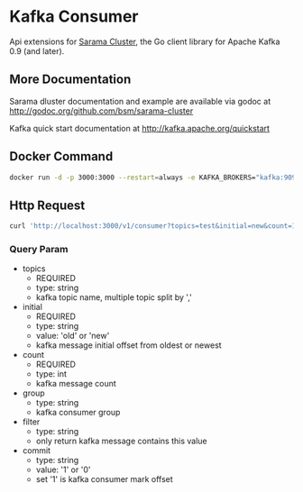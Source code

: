 # Kafka Consumer

Api extensions for [Sarama Cluster](https://github.com/bsm/sarama-cluster), the Go client library for Apache Kafka 0.9 (and later).

## More Documentation

Sarama dluster documentation and example are available via godoc at <http://godoc.org/github.com/bsm/sarama-cluster>

Kafka quick start documentation at <http://kafka.apache.org/quickstart>

## Docker Command

```bash
docker run -d -p 3000:3000 --restart=always -e KAFKA_BROKERS="kafka:9092" --name kafka-consumer siriuszg/kafka-consumer:TAG
```

## Http Request

```bash
curl 'http://localhost:3000/v1/consumer?topics=test&initial=new&count=10'
```

### Query Param

* topics
  * REQUIRED
  * type: string
  * kafka topic name, multiple topic split by ','
* initial
  * REQUIRED
  * type: string
  * value: 'old' or 'new'
  * kafka message initial offset from oldest or newest
* count
  * REQUIRED
  * type: int
  * kafka message count
* group
  * type: string
  * kafka consumer group
* filter
  * type: string
  * only return kafka message contains this value
* commit
  * type: string
  * value: '1' or '0'
  * set '1' is kafka consumer mark offset
